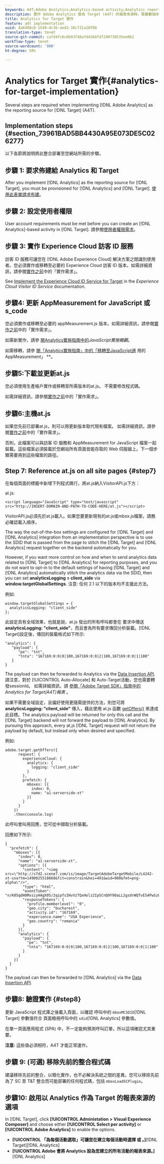 ```yaml
---
keywords: A4T;Adobe Analytics;Analytics-based activity;Analytics report suite;report suite;Analytics Target integration;configure report suite
description: 實作 Adobe Analytics 做為 Target (A4T) 的報表來源時，需要數個步驟。
title: Analytics for Target 實作
feature: a4t implementation
uuid: da6498c8-1549-4c36-ae42-38c731a28f08
translation-type: tm+mt
source-git-commit: cafd4fc6c6b93f48afd4368fdf290730535ee0b2
workflow-type: tm+mt
source-wordcount: '900'
ht-degree: 50%

---
```



# Analytics for Target 實作{#analytics-for-target-implementation}

Several steps are required when implementing [!DNL Adobe Analytics] as the reporting source for [!DNL Target] (A4T).

## Implementation steps {#section_73961BAD5BB4430A95E073DE5C026277}

以下各節將說明將此整合部署至您網站所需的步驟。

## 步驟 1: 要求佈建給 Analytics 和 Target

After you implement [!DNL Analytics] as the reporting source for [!DNL Target], you must be provisioned for [!DNL Analytics] and [!DNL Target]. [使用此表單請求布建](http://www.adobe.com/go/audiences)。

## 步驟 2: 設定使用者權限

User account requirements must be met before you can create an [!DNL Analytics]-based activity in [!DNL Target]. 請參閱[使用者權限需求](/help/c-integrating-target-with-mac/a4t/account-reqs.md)。

## 步驟 3: 實作 Experience Cloud 訪客 ID 服務

訪客 ID 服務可讓您在 [!DNL Adobe Experience Cloud] 解決方案之間識別使用者。您必須實作或移轉至必要的 Experience Cloud 訪客 ID 版本。如需詳細資訊，請參閱[實作之前](/help/c-integrating-target-with-mac/a4t/before-implement.md)中的「實作需求」。

See [Implement the Experience Cloud ID Service for Target](https://docs.adobe.com/content/help/en/id-service/using/implementation-guides/setup-target.html) in the *Experience Cloud Visitor ID Service* documentation.

## 步驟4: 更新 AppMeasurement for JavaScript 或 s_code

您必須實作或移轉至必要的 appMeasurement.js 版本。如需詳細資訊，請參閱[實作之前](/help/c-integrating-target-with-mac/a4t/before-implement.md)中的「實作需求」。

如需新實作，請參 [閱Analytics實施指南中的](https://docs.adobe.com/content/help/en/analytics/implementation/javascript-implementation/javascript-implementation-overview.html)*JavaScript實施概觀*。

如需移轉，請參 [閱「Analytics實施指南」中的「移轉至JavaScript適](https://docs.adobe.com/content/help/en/analytics/implementation/javascript-implementation/appmeasurement-js/appmeasure-mjs-migrate.html) 用的AppMeasurement」 **。

## 步驟5:下載並更新at.js

您必須使用生產帳戶實作或移轉至所需版本的at.js。 不需要修改程式碼。

如需詳細資訊，請參閱[實作之前](/help/c-integrating-target-with-mac/a4t/before-implement.md)中的「實作需求」。

## 步驟6:主機at.js

如果您先前已部署at.js，則可以用更新版本取代現有檔案。 如需詳細資訊，請參閱[實作之前](/help/c-integrating-target-with-mac/a4t/before-implement.md)中的「實作需求」。

否則，此檔案可以與訪客 ID 服務和 AppMeasurement for JavaScript 檔案一起裝載。這些檔案必須裝載於您網站所有頁面皆能存取的 Web 伺服器上。下一個步驟需要用到這些檔案的路徑。

## Step 7: Reference at.js on all site pages {#step7}

在每個頁面的標籤中新增下列程式碼行，將at.js納入VisitorAPI.js下方：

at.js:

```
<script language="JavaScript" type="text/javascript"
src="http://INSERT-DOMAIN-AND-PATH-TO-CODE-HERE/at.js"></script>
```

VisitorAPI.js必須先於at.js載入。如果您要更新現有的at.js或mbox.js檔案，請務必確認載入順序。

The way the out-of-the-box settings are configured for [!DNL Target] and [!DNL Analytics] integration from an implementation perspective is to use the SDID that is passed from the page to stitch the [!DNL Target] and [!DNL Analytics] request together on the backend automatically for you.

However, if you want more control on how and when to send analytics data related to [!DNL Target] to [!DNL Analytics] for reporting purposes, and you do not want to opt-in to the default settings of having [!DNL Target] and [!DNL Analytics] automatically stitch the analytics data via the SDID, then you can set **analyticsLogging = client_side** via **window.targetGlobalSettings**. 注意: 任何 2.1 以下的版本均不支援此方法。

例如:

```
window.targetGlobalSettings = {
  analyticsLogging: "client_side"
};
```

此設定具有全域效果，也就是說，at.js 發出的所有呼叫都會在 要求中傳送 **analyticsLogging: &quot;client_side&quot;**，而且會為所有要求傳回分析裝載。[!DNL Target]設定後，傳回的裝載格式如下所示:

```
"analytics": {
   "payload": {
      "pe": "tnt",
      "tnta": "167169:0:0|0|100,167169:0:0|2|100,167169:0:0|1|100"
   }
}
```

The payload can then be forwarded to Analytics via the [Data Insertion API](https://helpx.adobe.com/analytics/kb/data-insertion-api-post-method-adobe-analytics.html). 請注意，對於 [!UICONTROL Auto-Allocate] 和  Auto-Target活動，您也需要轉發sessionId。 如需詳細資訊，請 [參閱「Adobe Target SDK」指南中的](https://adobetarget-sdks.gitbook.io/docs/integration-with-experience-cloud/analytics-for-target-a4t-reporting)*Analytics for Target(A4T)報表* 。

如果不需要全域設定，且偏好使用更隨需提供的方法，則您可將 **analyticsLogging: &quot;client_side&quot;** 傳入，藉此使用 at.js 函數 [getOffers()](/help/c-implementing-target/c-implementing-target-for-client-side-web/adobe-target-getoffers-atjs-2.md) 來達成此目標。The analytics payload will be returned for only this call and the [!DNL Target] backend will not forward the payload to [!DNL Analytics]. By pursuing this approach, every at.js [!DNL Target] request will not return the payload by default, but instead only when desired and specified.

例如:

```
adobe.target.getOffers({
      request: {
        experienceCloud: {
          analytics: {
            logging: "client_side"
          }
        },
        prefetch: {
          mboxes: [{
            index: 0,
            name: "a1-serverside-xt"
          }]
        }
      }
    })
    .then(console.log)
```

此呼叫會叫用回應，您可從中擷取分析裝載。

回應如下所示:

```
{
  "prefetch": {
    "mboxes": [{
      "index": 0,
      "name": "a1-serverside-xt",
      "options": [{
        "content": "<img src=\"http://s7d2.scene7.com/is/image/TargetAdobeTargetMobile/L4242-xt-usa?tm=1490025518668&fit=constrain&hei=491&wid=980&fmt=png-alpha\"/>",
        "type": "html",
        "eventToken": "n/K05qdH0MxsiyH4gX05/2qipfsIHvVzTQxHolz2IpSCnQ9Y9OaLL2gsdrWQTvE54PwSz67rmXWmSnkXpSSS2Q==",
        "responseTokens": {
          "profile.memberlevel": "0",
          "geo.city": "bucharest",
          "activity.id": "167169",
          "experience.name": "USA Experience",
          "geo.country": "romania"
        }
      }],
      "analytics": {
        "payload": {
          "pe": "tnt",
          "tnta": "167169:0:0|0|100,167169:0:0|2|100,167169:0:0|1|100"
        }
      }
    }]
  }
}
```

The payload can then be forwarded to [!DNL Analytics] via the [Data Insertion API](https://helpx.adobe.com/analytics/kb/data-insertion-api-post-method-adobe-analytics.html).

## 步驟8: 驗證實作 {#step8}

更新 JavaScript 程式庫之後載入頁面，以確認 呼叫中的 `mboxMCSDID`[!DNL Target] 參數值符合 頁面檢視呼叫中的 `sdid`[!DNL Analytics] 參數值。

在單一頁面應用程式 (SPA) 中，不一定能夠預測呼叫訂單，所以這項確認尤其重要。

**注意:** 這些值必須相符，A4T 才能正常運作。

## 步驟 9: (可選) 移除先前的整合程式碼

建議移除先前的整合，以簡化實作，也不必解決系統之間的差異。您可以移除先前為了 SC 至 T&amp;T 整合而可能部署的任何程式碼，包括 `mboxLoadSCPlugin`。

## 步驟10: 啟用以 Analytics 作為 Target 的報表來源的選項

In [!DNL Target], click **[!UICONTROL Administation > Visual Experience Composer]** and choose either **[!UICONTROL Select per activity]** or **[!UICONTROL Adobe Analytics]** to enable the options.

* **[!UICONTROL 「為每個活動選取」可讓您在建立每個活動時選擇 或 。]**[!DNL Target][!DNL Analytics]
* **[!UICONTROL Adobe 會將 Analytics 設為您建立的所有活動的報表來源。]**[!DNL Analytics]


